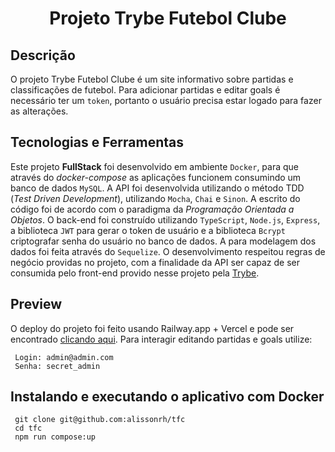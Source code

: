 <h1 align="center">Projeto Trybe Futebol Clube</h1>

## Descrição

O projeto Trybe Futebol Clube é um site informativo sobre partidas e classificações de futebol. Para adicionar partidas e editar goals é necessário ter um `token`, portanto o usuário precisa estar logado para fazer as alterações.

## Tecnologias e Ferramentas

Este projeto **FullStack** foi desenvolvido em ambiente `Docker`, para que através do *docker-compose* as aplicações funcionem consumindo um banco de dados `MySQL`. A API foi desenvolvida utilizando o método TDD (_Test Driven Development_), utilizando `Mocha`, `Chai` e `Sinon`. A escrito do código foi de acordo com o paradigma da _Programação Orientada a Objetos_. O back-end foi construído utilizando `TypeScript`, `Node.js`, `Express`, a biblioteca `JWT` para gerar o token de usuário e a biblioteca `Bcrypt` criptografar senha do usuário no banco de dados. A para modelagem dos dados foi feita através do `Sequelize`. O desenvolvimento respeitou regras de negócio providas no projeto, com a finalidade da API ser capaz de ser consumida pelo front-end provido nesse projeto pela [Trybe](https://www.betrybe.com/).

## Preview 

O deploy do projeto foi feito usando Railway.app + Vercel e pode ser encontrado [clicando aqui](https://tfc-vercel.vercel.app/leaderboard). Para interagir editando partidas e goals utilize: 

```
 Login: admin@admin.com
 Senha: secret_admin
```

## Instalando e executando o aplicativo com Docker

```
 git clone git@github.com:alissonrh/tfc
 cd tfc
 npm run compose:up
```


<!-- Olá, Tryber!
Esse é apenas um arquivo inicial para o README do seu projeto.
É essencial que você preencha esse documento por conta própria, ok?
Não deixe de usar nossas dicas de escrita de README de projetos, e deixe sua criatividade brilhar!
:warning: IMPORTANTE: você precisa deixar nítido:
- quais arquivos/pastas foram desenvolvidos por você; 
- quais arquivos/pastas foram desenvolvidos por outra pessoa estudante;
- quais arquivos/pastas foram desenvolvidos pela Trybe.
-->
